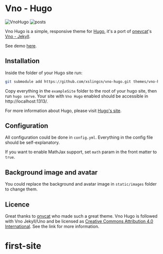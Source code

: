 # Vno - Hugo
![VnoHugo](https://github.com/xslingcn/vno-hugo/blob/main/images/screenshot.png?raw=true)
![posts](https://github.com/xslingcn/vno-hugo/blob/main/images/posts.png?raw=true)

Vno Hugo is a simple, responsive theme for [Hugo](https://gohugo.io/), it's a port of [onevcat](https://github.com/onevcat)'s [Vno - Jekyll](https://github.com/onevcat/vno-jekyll).

See demo [here](https://vno-hugo.netlify.app/).

## Installation
Inside the folder of your Hugo site run:
```bash
git submodule add https://github.com/xslingcn/vno-hugo.git themes/vno-hugo
```
Copy everything in the `exampleSite` folder to the root of your hugo site, then run `hugo serve`. Your site with `Vno Hugo` enabled should be accessible in http://localhost:1313/.

For more information about Hugo, please visit [Hugo's site](https://gohugo.io).

## Configuration

All configuration could be done in `config.yml`. Everything in the config file should be self-explanatory.

If you want to enable MathJax support, set `math` param in the front matter to `true`.

## Background image and avatar

You could replace the background and avatar image in `static/images` folder to change them.
## Licence
Great thanks to [onvcat](https://github.com/onevcat) who made such a great theme. Vno Hugo is followed with Vno Jekyll/Uno and be licensed as [Creative Commons Attribution 4.0 International](http://creativecommons.org/licenses/by/4.0/). See the link for more information.

# first-site
